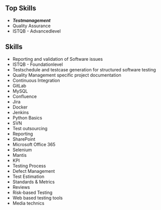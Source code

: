 ## Top Skills
* _**Testmanagement**_
* Quality Assurance
* ISTQB - Advancedlevel

## Skills

* Reporting and validation of Software issues
* ISTQB - Foundationlevel
* Testschedule and testcase generation for structured software testing
* Quality Management specific project documentation
* Continuous Integration
* GitLab
* MySQL
* Confluence
* Jira
* Docker
* Jenkins
* Python Basics
* SVN
* Test outsourcing
* Reporting
* SharePoint
* Microsoft Office 365
* Selenium
* Mantis
* KPI
* Testing Process
* Defect Management
* Test Estimation
* Standards & Metrics
* Reviews
* Risk-based Testing
* Web based testing tools
* Media technics
